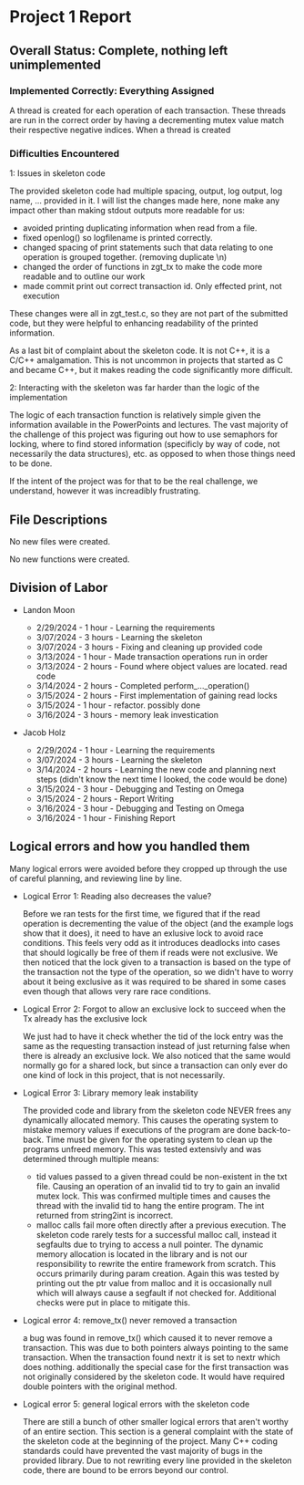 <!--
More information found on page 9 of project_description.pdf. https://github.com/lankm/uta-dbms/issues/5

Convert to pdf when finalized.
-->

# Project 1 Report

## Overall Status: Complete, nothing left unimplemented

### Implemented Correctly: Everything Assigned

A thread is created for each operation of each transaction.
These threads are run in the correct order by having a decrementing mutex value match their respective negative indices.
When a thread is created 

### Difficulties Encountered

1: Issues in skeleton code

The provided skeleton code had multiple spacing, output, log output, log name, ... provided in it. I will list the changes made here, none make any impact other than making stdout outputs more readable for us:

- avoided printing duplicating information when read from a file.
- fixed openlog() so logfilename is printed correctly.
- changed spacing of print statements such that data relating to one operation is grouped together. (removing duplicate \n)
- changed the order of functions in zgt_tx to make the code more readable and to outline our work
- made commit print out correct transaction id. Only effected print, not execution

These changes were all in zgt_test.c, so they are not part of the submitted code, but they were helpful to enhancing readability of the printed information.

As a last bit of complaint about the skeleton code. It is not C++, it is a C/C++ amalgamation.
This is not uncommon in projects that started as C and became C++, but it makes reading the code significantly more difficult.

2: Interacting with the skeleton was far harder than the logic of the implementation

The logic of each transaction function is relatively simple given the information available in the PowerPoints and lectures.
The vast majority of the challenge of this project was figuring out how to use semaphors for locking, where to find stored information (specificly by way of code, not necessarily the data structures), etc. as opposed to when those things need to be done.

If the intent of the project was for that to be the real challenge, we understand, however it was increadibly frustrating.

## File Descriptions

No new files were created.

No new functions were created.

## Division of Labor

- Landon Moon
  - 2/29/2024 - 1 hour  - Learning the requirements
  - 3/07/2024 - 3 hours - Learning the skeleton
  - 3/07/2024 - 3 hours - Fixing and cleaning up provided code
  - 3/13/2024 - 1 hour  - Made transaction operations run in order
  - 3/13/2024 - 2 hours - Found where object values are located. read code
  - 3/14/2024 - 2 hours - Completed perform\_...\_operation()
  - 3/15/2024 - 2 hours - First implementation of gaining read locks
  - 3/15/2024 - 1 hour - refactor. possibly done
  - 3/16/2024 - 3 hours - memory leak investication
  
- Jacob Holz
  - 2/29/2024 - 1 hour  - Learning the requirements
  - 3/07/2024 - 3 hours - Learning the skeleton
  - 3/14/2024 - 2 hours - Learning the new code and planning next steps (didn't know the next time I looked, the code would be done)
  - 3/15/2024 - 3 hour  - Debugging and Testing on Omega
  - 3/15/2024 - 2 hours - Report Writing
  - 3/16/2024 - 3 hour  - Debugging and Testing on Omega
  - 3/16/2024 - 1 hour  - Finishing Report

## Logical errors and how you handled them

Many logical errors were avoided before they cropped up through the use of careful planning, and reviewing line by line.

- Logical Error 1: Reading also decreases the value?

  Before we ran tests for the first time, we figured that if the read operation is decrementing the value of the object (and the example logs show that it does), it need to have an exlusive lock to avoid race conditions. This feels very odd as it introduces deadlocks into cases that should logically be free of them if reads were not exclusive. We then noticed that the lock given to a transaction is based on the type of the transaction not the type of the operation, so we didn't have to worry about it being exclusive as it was required to be shared in some cases even though that allows very rare race conditions.

- Logical Error 2: Forgot to allow an exclusive lock to succeed when the Tx already has the exclusive lock

  We just had to have it check whether the tid of the lock entry was the same as the requesting transaction instead of just returning false when there is already an exclusive lock. We also noticed that the same would normally go for a shared lock, but since a transaction can only ever do one kind of lock in this project, that is not necessarily.

- Logical Error 3: Library memory leak instability

  The provided code and library from the skeleton code NEVER frees any dynamically allocated memory. This causes the operating system to mistake memory values if executions of the program are done back-to-back. Time must be given for the operating system to clean up the programs unfreed memory. This was tested extensivly and was determined through multiple means:
  - tid values passed to a given thread could be non-existent in the txt file. Causing an operation of an invalid tid to try to gain an invalid mutex lock. This was confirmed multiple times and causes the thread with the invalid tid to hang the entire program. The int returned from string2int is incorrect.
  - malloc calls fail more often directly after a previous execution. The skeleton code rarely tests for a successful malloc call, instead it segfaults due to trying to access a null pointer. The dynamic memory allocation is located in the library and is not our responsibility to rewrite the entire framework from scratch. This occurs primarily during param creation. Again this was tested by printing out the ptr value from malloc and it is occasionally null which will always cause a segfault if not checked for. Additional checks were put in place to mitigate this.

- Logical error 4: remove_tx() never removed a transaction

  a bug was found in remove_tx() which caused it to never remove a transaction. This was due to both pointers always pointing to the same transaction. When the transaction found nextr it is set to nextr which does nothing. additionally the special case for the first transaction was not originally considered by the skeleton code. It would have required double pointers with the original method.

- Logical error 5: general logical errors with the skeleton code

  There are still a bunch of other smaller logical errors that aren't worthy of an entire section. This section is a general complaint with the state of the skeleton code at the beginning of the project. Many C++ coding standards could have prevented the vast majority of bugs in the provided library. Due to not rewriting every line provided in the skeleton code, there are bound to be errors beyond our control.

